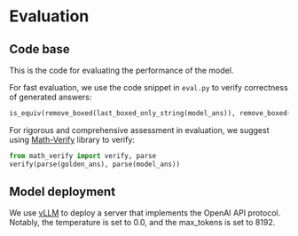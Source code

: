 # Evaluation
## Code base
This is the code for evaluating the performance of the model.

For fast evaluation, we use the code snippet in `eval.py` to verify correctness of generated answers:
```python
is_equiv(remove_boxed(last_boxed_only_string(model_ans)), remove_boxed(last_boxed_only_string(golden_ans)))
```

For rigorous and comprehensive assessment in evaluation, we suggest using [Math-Verify](https://github.com/huggingface/Math-Verify) library to verify:
```python
from math_verify import verify, parse
verify(parse(golden_ans), parse(model_ans))
```

## Model deployment
We use [vLLM](https://github.com/vllm-project/vllm) to deploy a server that implements the OpenAI API protocol. Notably, the temperature is set to 0.0, and the max_tokens is set to 8192.